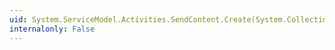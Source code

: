 ```yaml
---
uid: System.ServiceModel.Activities.SendContent.Create(System.Collections.Generic.IDictionary{System.String,System.Activities.InArgument})
internalonly: False
---
```

